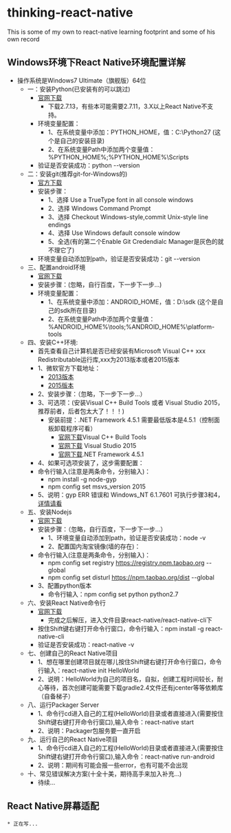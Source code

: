 # thinking-react-native
This is some of my own to react-native learning footprint and some of his own record

##  Windows环境下React Native环境配置详解
* 操作系统是Windows7 Ultimate（旗舰版）64位
    * 一：安装Python(已安装有的可以跳过)
        * [官网下载](https://www.python.org/downloads/)
            * 下载2.7.13，有些本可能需要2.7.11，3.X以上React Native不支持。
        * 环境变量配置：
            * 1、在系统变量中添加：PYTHON_HOME，值：C:\Python27 (这个是自己的安装目录)
            * 2、在系统变量Path中添加两个变量值：%PYTHON_HOME%;%PYTHON_HOME%\Scripts
        * 验证是否安装成功：python --version
    * 二：安装git(推荐git-for-Windows的)
        * [官方下载](https://git-for-windows.github.io/)
        * 安装步骤：
            * 1、选择 Use a TrueType font in all console windows
            * 2、选择 Windows Command Prompt
            * 3、选择 Checkout Windows-style,commit Unix-style line endings
            * 4、选择 Use Windows default console window
            * 5、全选(有的第二个Enable Git Credendialc Manager是灰色的就不理它了)
        * 环境变量自动添加到path，验证是否安装成功：git --version
    * 三、配置android环境
        * [官网下载](http://developer.android.com/sdk/index.html)
        * 安装步骤：(忽略，自行百度，下一步下一步...)
        * 环境变量配置：
            * 1、在系统变量中添加：ANDROID_HOME，值：D:\sdk (这个是自己的sdk所在目录)
            * 2、在系统变量Path中添加两个变量值：%ANDROID_HOME%\tools;%ANDROID_HOME%\platform-tools
    * 四、安装C++环境:
        * 首先查看自己计算机是否已经安装有Microsoft Visual C++ xxx Redistributable运行库,xxx为2013版本或者2015版本
        * 1、微软官方下载地址：
            * [2013版本](http://www.microsoft.com/zh-CN/download/details.aspx?id=40784)
            * [2015版本](https://www.microsoft.com/en-us/download/details.aspx?id=48145)
        * 2、安装步骤：（忽略，下一步下一步...）
        * 3、可选项：(安装Visual C++ Build Tools 或者 Visual Studio 2015，推荐前者，后者包太大了！！！)
            * 安装前提：.NET Framework 4.5.1 需要最低版本是4.5.1（控制面板卸载程序可看）
                * [官网下载](http://landinghub.visualstudio.com/visual-cpp-build-tools)Visual C++ Build Tools
                * [官网下载](https://www.visualstudio.com/products/visual-studio-community-vs) Visual Studio 2015
                * [官网下载](https://www.microsoft.com/en-us/download/details.aspx?id=40773).NET Framework 4.5.1
        * 4、如果可选项安装了，这步需要配置：
        * 命令行输入(注意是两条命令，分别输入)：
            * npm install -g node-gyp
            * npm config set msvs_version 2015
        * 5、说明：gyp ERR 错误和 Windows_NT 6.1.7601 可执行步骤3和4，[详情请看](https://github.com/nodejs/node-gyp#installation)
    * 五、安装Nodejs
        * [官网下载](http://nodejs.cn/download/)
        * 安装步骤：（忽略，自行百度，下一步下一步...）
            * 1、环境变量自动添加到path，验证是否安装成功：node -v
            * 2、配置国内淘宝镜像(墙的存在)：
        * 命令行输入(注意是两条命令，分别输入)：
             * npm config set registry https://registry.npm.taobao.org --global
             * npm config set disturl https://npm.taobao.org/dist --global
        * 3、配置python版本
            * 命令行输入：npm config set python python2.7
    * 六、安装React Native命令行
        * [官网下载](https://github.com/facebook/react-native)
            * 完成之后解压，进入文件目录react-native/react-native-cli下
        * 按住Shift键右键打开命令行窗口，命令行输入：npm install -g react-native-cli
        * 验证是否安装成功：react-native -v
    * 七、创建自己的React Native项目
        * 1、想在哪里创建项目就在哪儿按住Shift键右键打开命令行窗口，命令行输入：react-native init HelloWorld
        * 2、说明：HelloWorld为自己的项目名，自拟，创建工程时间较长，耐心等待，首次创建可能需要下载gradle2.4文件还有jcenter等等依赖库（自备梯子）
    * 八、运行Packager Server
        * 1、命令行cd进入自己的工程(HelloWorld)目录或者直接进入(需要按住Shift键右键打开命令行窗口),输入命令：react-native start
        * 2、说明：Packager包服务要一直开启
    * 九、运行自己的React Native项目
        * 1、命令行cd进入自己的工程(HelloWorld)目录或者直接进入(需要按住Shift键右键打开命令行窗口),输入命令：react-native run-android
        * 2、说明：期间有可能会报一些error，也有可能不会出现
    * 十、常见错误解决方案(十全十美，期待高手来加入补充...)
        * 待续...


## React Native屏幕适配
    * 正在写...